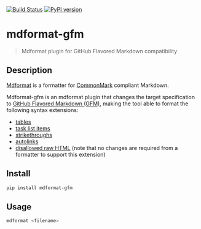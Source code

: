 [![Build Status](https://github.com/hukkinj1/mdformat-gfm/workflows/Tests/badge.svg?branch=master)](https://github.com/hukkinj1/mdformat-gfm/actions?query=workflow%3ATests+branch%3Amaster+event%3Apush)
[![PyPI version](https://img.shields.io/pypi/v/mdformat-gfm)](https://pypi.org/project/mdformat-gfm)

# mdformat-gfm

> Mdformat plugin for GitHub Flavored Markdown compatibility

## Description

[Mdformat](https://github.com/executablebooks/mdformat) is a formatter for
[CommonMark](https://spec.commonmark.org/current/)
compliant Markdown.

Mdformat-gfm is an mdformat plugin that changes the target specification to
[GitHub Flavored Markdown (GFM)](https://github.github.com/gfm/),
making the tool able to format the following syntax extensions:

- [tables](https://github.github.com/gfm/#tables-extension-)
- [task list items](https://github.github.com/gfm/#task-list-items-extension-)
- [strikethroughs](https://github.github.com/gfm/#strikethrough-extension-)
- [autolinks](https://github.github.com/gfm/#autolinks-extension-)
- [disallowed raw HTML](https://github.github.com/gfm/#disallowed-raw-html-extension-)
  (note that no changes are required from a formatter to support this extension)

## Install

```sh
pip install mdformat-gfm
```

## Usage

```sh
mdformat <filename>
```
